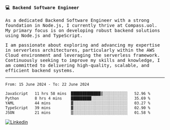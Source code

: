 
<samp>
  
#### 💻 Backend Software Engineer

As a dedicated Backend Software Engineer with a strong foundation in Node.js, I currently thrive at Compass.uol. My primary focus is on developing robust backend solutions using Node.js and TypeScript.

I am passionate about exploring and advancing my expertise in serverless architectures, particularly within the AWS Cloud environment and leveraging the serverless framework. Continuously seeking to improve my skills and knowledge, I am committed to delivering high-quality, scalable, and efficient backend systems.

---

<!--START_SECTION:waka-->

```txt
From: 15 June 2024 - To: 22 June 2024

JavaScript   11 hrs 58 mins  █████████████▒░░░░░░░░░░░   52.96 %
Python       8 hrs 4 mins    █████████░░░░░░░░░░░░░░░░   35.69 %
YAML         44 mins         ▓░░░░░░░░░░░░░░░░░░░░░░░░   03.27 %
TypeScript   39 mins         ▓░░░░░░░░░░░░░░░░░░░░░░░░   02.90 %
JSON         21 mins         ▒░░░░░░░░░░░░░░░░░░░░░░░░   01.58 %
```

<!--END_SECTION:waka-->
  
</samp>

[![Linkedin](https://img.shields.io/badge/-Mateus%20Garcia-c080ff?style=flat-square&logo=Linkedin&logoColor=white&link=https://www.linkedin.com/in/mpgxc)](https://www.linkedin.com/in/mateusogarcia) 
